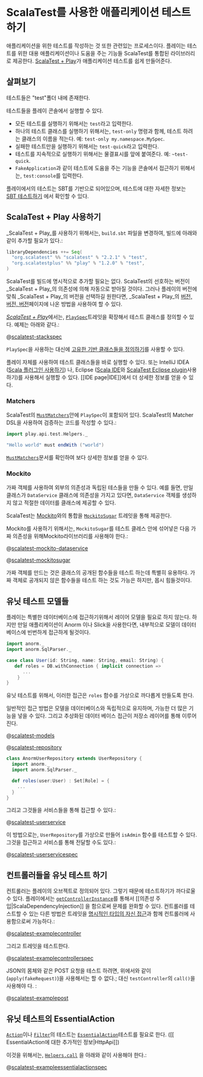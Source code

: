 <!--- Copyright (C) 2009-2015 Typesafe Inc. <http://www.typesafe.com> -->
# ScalaTest를 사용한 애플리케이션 테스트 하기

애플리케이션을 위한 테스트를 작성하는 것 또한 관련있는 프로세스이다. 플레이는 테스트를 위한 대용 애플리케이션이나 도움을 주는 기능들 ScalaTest를 통합된 라이브러리로 제공한다. [ScalaTest + Play](http://scalatest.org/plus/play)가 애플리케이션 테스트를 쉽게 만들어준다.

## 살펴보기

테스트들은 "test"폴더 내에 존재한다.  <!-- 템플릿으로 사용할 수 있는 두개의 샘플 테스트 파일들이 테스트 폴더 내에 존재한다. -->

테스트들을 플레이 콘솔에서 실행할 수 있다.

* 모든 테스트를 실행하기 위해서는 `test`라고 입력한다.
* 하나의 테스트 클래스를 실행하기 위해서는, `test-only` 명령과 함께, 테스트 하려는 클래스의 이름을 적는다. 예: `test-only my.namespace.MySpec`.
* 실패한 테스트만을 실행하기 위해서는 `test-quick`라고 입력한다.
* 테스트를 지속적으로 실행하기 위해서는 물결표시를 앞에 붙여준다. 예: `~test-quick`.
* `FakeApplication`과 같이 테스트에 도움을 주는 기능을 콘솔에서 접근하기 위해서는, `test:console`를 입력한다.

플레이에서의 테스트는 SBT를 기반으로 되어있으며, 테스트에 대한 자세한 정보는 [SBT 테스트하기](http://www.scala-sbt.org/0.13.0/docs/Detailed-Topics/Testing) 에서 확인할 수 있다.

## ScalaTest + Play 사용하기

_ScalaTest + Play_를 사용하기 위해서는, `build.sbt` 파일을 변경하여, 빌드에 아래와 같이 추가할 필요가 있다.:

```scala
libraryDependencies ++= Seq(
  "org.scalatest" %% "scalatest" % "2.2.1" % "test",
  "org.scalatestplus" %% "play" % "1.2.0" % "test",
)
```

ScalaTest를 빌드에 명시적으로 추가할 필요는 없다. ScalaTest의 선호하는 버전이 _ScalaTest + Play_의 의존성에 의해 자동으로 받아질 것이다. 그러나 플레이의 버전에 맞춰 _ScalaTest + Play_의 버전을 선택하길 원한다면,  _ScalaTest + Play_의 [버전, 버전, 버전](http://www.scalatest.org/plus/play/versions)페이지에 나온 방법을 사용하여 할 수 있다.

[_ScalaTest + Play_](http://scalatest.org/plus/play)에서는, [`PlaySpec`](http://doc.scalatest.org/plus-play/1.0.0/index.html#org.scalatestplus.play.PlaySpec)트레잇을 확장해서 테스트 클래스를 정의할 수 있다. 예제는 아래와 같다.:

@[scalatest-stackspec](code-scalatestplus-play/StackSpec.scala)

`PlaySpec`을 사용하는 대신에 [고유한 기반 클래스들을 정의하기](http://scalatest.org/user_guide/defining_base_classes)를 사용할 수 있다.

플레이 자체를 사용하여 테스트 클래스들을 바로 실행할 수 있다. 또는 IntelliJ IDEA ([Scala 플러그인 사용하기](http://blog.jetbrains.com/scala/)) 나, Eclipse ([Scala IDE](http://scala-ide.org/)와 [ScalaTest Eclipse plugin](http://scalatest.org/user_guide/using_scalatest_with_eclipse)사용하기)를 사용해서 실행할 수 있다. [[IDE page|IDE]]에서 더 상세한 정보를 얻을 수 있다.

### Matchers

ScalaTest의 [`MustMatchers`](http://doc.scalatest.org/2.1.5/index.html#org.scalatest.MustMatchers)안에 `PlaySpec`이 포함되어 있다. ScalaTest의 Matcher DSL을 사용하여 검증하는 코드를 작성할 수 있다.:

```scala
import play.api.test.Helpers._

"Hello world" must endWith ("world")
```

[`MustMatchers`](http://doc.scalatest.org/2.1.5/index.html#org.scalatest.MustMatchers)문서를 확인하여 보다 상세한 정보를 얻을 수 있다.

### Mockito

가짜 객체를 사용하여 외부의 의존성과 독립된 테스들을 만들 수 있다. 예를 들면, 만일 클래스가 `DataService` 클래스에 의존성을 가지고 있다면, `DataService` 객체를 생성하지 않고 적절한 데이터를 클래스에 제공할 수 있다.

ScalaTest는 [Mockito](https://code.google.com/p/mockito/)와의 통합을 [`MockitoSugar`](http://doc.scalatest.org/2.1.5/index.html#org.scalatest.mock.MockitoSugar) 트레잇을 통해 제공한다.

Mockito를 사용하기 위해서는, `MockitoSugar`를 테스트 클레스 안에 섞어넣은 다음 가짜 의존성을 위해Mockito라이브러리를 사용해야 한다.:

@[scalatest-mockito-dataservice](code-scalatestplus-play/ExampleMockitoSpec.scala)

@[scalatest-mockitosugar](code-scalatestplus-play/ExampleMockitoSpec.scala)

가짜 객체를 만드는 것은 클래스의 공개된 함수들을 테스트 하는데 특별히 유용하다. 가짜 객체로 공개되지 않은 함수들을 테스트 하는 것도 가능은 하지만, 몹시 힘들것이다.

## 유닛 테스트 모델들

플레이는 특별한 데이터베이스에 접근하기위해서 레이어 모델을 필요로 하지 않는다. 하지만 만일 애플리케이션이 Anorm 이나 Slick을 사용한다면, 내부적으로 모델이 데이터 베이스에 빈번하게 접근하게 될것이다.

```scala
import anorm._
import anorm.SqlParser._

case class User(id: String, name: String, email: String) {
   def roles = DB.withConnection { implicit connection =>
      ...
    }
}
```

유닛 테스트를 위해서, 이러한 접근은 `roles` 함수를 가상으로 까다롭게 만들도록 한다.

일반적인 접근 방법은 모델을 데이터베이스와 독립적으로 유지하며, 가능한 더 많은 기능을 넣을 수 있다. 그리고 추상화된 데이터 베이스 접근이 저장소 레이어를 통해 이루어진다.

@[scalatest-models](code/models/User.scala)

@[scalatest-repository](code/services/UserRepository.scala)

```scala
class AnormUserRepository extends UserRepository {
  import anorm._
  import anorm.SqlParser._

  def roles(user:User) : Set[Role] = {
    ...
  }
}
```

그리고 그것들을 서비스들을 통해 접근할 수 있다.:

@[scalatest-userservice](code/services/UserService.scala)

이 방법으로는, `UserRepository`를 가상으로 만들어 `isAdmin` 함수를 테스트할 수 있다. 그것을 접근하고 서비스를 통해 전달할 수도 있다.:

@[scalatest-userservicespec](code-scalatestplus-play/UserServiceSpec.scala)

## 컨트롤러들을 유닛 테스트 하기

컨트롤러는 플레이의 오브젝트로 정의되어 있다. 그렇기 때문에 테스트하기가 까다로울 수 있다. 플레이에서는 [`getControllerInstance`](api/scala/index.html#play.api.GlobalSettings@getControllerInstance)를 통해서 [[의존성 주입|ScalaDependencyInjection]] 을 함으로써 문제를 완화할 수 있다. 컨트롤러를 테스트할 수 있는 다른 방법은 트레잇을 [명시적인 타입의 자신 접근](http://www.naildrivin5.com/scalatour/wiki_pages/ExplcitlyTypedSelfReferences)과 함께 컨트롤러에 사용함으로써 가능하다.:

@[scalatest-examplecontroller](code-scalatestplus-play/ExampleControllerSpec.scala)

그리고 트레잇을 테스트한다.

@[scalatest-examplecontrollerspec](code-scalatestplus-play/ExampleControllerSpec.scala)

JSON의 몸체와 같은 POST 요청을 테스트 하려면, 위에서와 같이 (`apply(fakeRequest)`)을 사용해서는 할 수 없다.; 대신 `testController`의 `call()`을 사용해야 다. :

@[scalatest-examplepost](code-scalatestplus-play/ExamplePostSpec.scala)

## 유닛 테스트의 EssentialAction

[`Action`](api/scala/index.html#play.api.mvc.Action)이나 [`Filter`](api/scala/index.html#play.api.mvc.Filter)의 테스트는 [`EssentialAction`](api/scala/index.html#play.api.mvc.EssentialAction)테스트를 필요로 한다. ([[ EssentialAction에 대한 추가적인 정보|HttpApi]])

이것을 위해서는, [`Helpers.call`](api/scala/index.html#play.api.test.Helpers@call) 을 아래와 같이 사용해야 한다.:

@[scalatest-exampleessentialactionspec](code-scalatestplus-play/ExampleEssentialActionSpec.scala)
